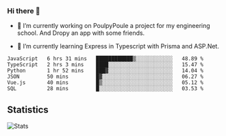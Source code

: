 ### Hi there 👋
- 🔭 I’m currently working on PoulpyPoule a project for my engineering school. And Dropy an app with some friends.

- 🌱 I’m currently learning Express in Typescript with Prisma and ASP.Net.


<!--START_SECTION:waka-->

```text
JavaScript   6 hrs 31 mins   ████████████▒░░░░░░░░░░░░   48.89 %
TypeScript   2 hrs 3 mins    ████░░░░░░░░░░░░░░░░░░░░░   15.47 %
Python       1 hr 52 mins    ███▓░░░░░░░░░░░░░░░░░░░░░   14.04 %
JSON         50 mins         █▓░░░░░░░░░░░░░░░░░░░░░░░   06.27 %
Vue.js       40 mins         █▒░░░░░░░░░░░░░░░░░░░░░░░   05.12 %
SQL          28 mins         █░░░░░░░░░░░░░░░░░░░░░░░░   03.53 %
```

<!--END_SECTION:waka-->

## Statistics

![Stats](https://github-readme-stats.vercel.app/api?username=killian-mannarelli&count_private=true&show_icons=true&theme=dark)

<!--
**killian-mannarelli/killian-mannarelli** is a ✨ _special_ ✨ repository because its `README.md` (this file) appears on your GitHub profile.

Here are some ideas to get you started:

- 🔭 I’m currently working on ...
- 🌱 I’m currently learning ...
- 👯 I’m looking to collaborate on ...
- 🤔 I’m looking for help with ...
- 💬 Ask me about ...
- 📫 How to reach me: ...
- 😄 Pronouns: ...
- ⚡ Fun fact: ...
-->
